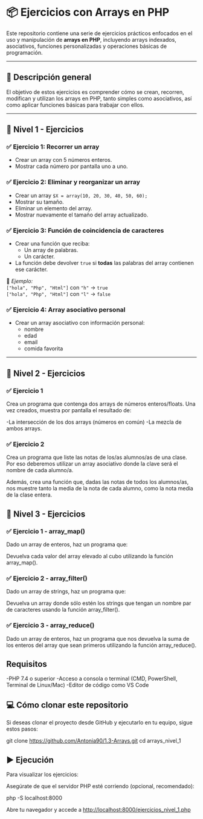 # 📦 Ejercicios con Arrays en PHP

Este repositorio contiene una serie de ejercicios prácticos enfocados en el uso y manipulación de **arrays en PHP**, incluyendo arrays indexados, asociativos, funciones personalizadas y operaciones básicas de programación.

---

## 🧪 Descripción general

El objetivo de estos ejercicios es comprender cómo se crean, recorren, modifican y utilizan los arrays en PHP, tanto simples como asociativos, así como aplicar funciones básicas para trabajar con ellos.

---

## 🔢 Nivel 1 - Ejercicios

### ✅ Ejercicio 1: Recorrer un array

- Crear un array con 5 números enteros.
- Mostrar cada número por pantalla uno a uno.

### ✅ Ejercicio 2: Eliminar y reorganizar un array

- Crear un array `$X = array(10, 20, 30, 40, 50, 60);`
- Mostrar su tamaño.
- Eliminar un elemento del array.
- Mostrar nuevamente el tamaño del array actualizado.

### ✅ Ejercicio 3: Función de coincidencia de caracteres

- Crear una función que reciba:
  - Un array de palabras.
  - Un carácter.
- La función debe devolver `true` si **todas** las palabras del array contienen ese carácter.

📌 _Ejemplo:_  
`["hola", "Php", "Html"]` con `"h"` → `true`  
`["hola", "Php", "Html"]` con `"l"` → `false`

### ✅ Ejercicio 4: Array asociativo personal

- Crear un array asociativo con información personal:
  - nombre
  - edad
  - email
  - comida favorita

---

## 🔢 Nivel 2 - Ejercicios

### ✅ Ejercicio 1

Crea un programa que contenga dos arrays de números enteros/floats. Una vez creados, muestra por pantalla el resultado de:

-La intersección de los dos arrays (números en común)
-La mezcla de ambos arrays.

### ✅ Ejercicio 2

Crea un programa que liste las notas de los/as alumnos/as de una clase. Por eso deberemos utilizar un array asociativo donde la clave será el nombre de cada alumno/a.

Además, crea una función que, dadas las notas de todos los alumnos/as, nos muestre tanto la media de la nota de cada alumno, como la nota media de la clase entera.

## 🔢 Nivel 3 - Ejercicios

### ✅ Ejercicio 1 - array_map()

Dado un array de enteros, haz un programa que:

Devuelva cada valor del array elevado al cubo utilizando la función array_map().

### ✅ Ejercicio 2 - array_filter()

Dado un array de strings, haz un programa que:

Devuelva un array donde sólo estén los strings que tengan un nombre par de caracteres usando la función array_filter().

### ✅ Ejercicio 3 - array_reduce()

Dado un array de enteros, haz un programa que nos devuelva la suma de los enteros del array que sean primeros  utilizando la función array_reduce().

## Requisitos

-PHP 7.4 o superior
-Acceso a consola o terminal (CMD, PowerShell, Terminal de Linux/Mac)
-Editor de código como VS Code

## 💻 Cómo clonar este repositorio

Si deseas clonar el proyecto desde GitHub y ejecutarlo en tu equipo, sigue estos pasos:

git clone <https://github.com/Antonia90/1.3-Arrays.git>
cd arrays_nivel_1

## ▶️ Ejecución

Para visualizar los ejercicios:

Asegúrate de que el servidor PHP esté corriendo (opcional, recomendado):

php -S localhost:8000

Abre tu navegador y accede a <http://localhost:8000/ejercicios_nivel_1.php>
